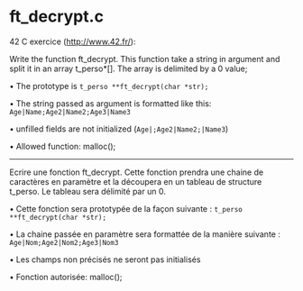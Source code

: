 # ft_decrypt.c
42 C exercice (http://www.42.fr/):

Write the function ft_decrypt. This function take a string in argument and split it in an array t_perso*[].
The array is delimited by a 0 value;

• The prototype is 
<code>t_perso **ft_decrypt(char *str);</code>

• The string passed as argument is formatted like this:
<code>Age|Name;Age2|Name2;Age3|Name3</code>

• unfilled fields are not initialized
(<code>Age|;Age2|Name2;|Name3</code>)

• Allowed function: malloc();

---

Ecrire une fonction ft_decrypt. Cette fonction prendra une chaine de caractères en paramètre et la découpera en un tableau de structure t_perso. Le tableau sera délimité par un 0.

• Cette fonction sera prototypée de la façon suivante :
<code>t_perso **ft_decrypt(char *str);</code>

• La chaine passée en paramètre sera formattée de la manière suivante :
<code>Age|Nom;Age2|Nom2;Age3|Nom3</code>

• Les champs non précisés ne seront pas initialisés

• Fonction autorisée: malloc();
